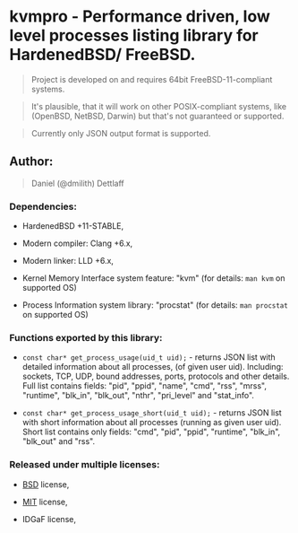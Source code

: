 # kvmpro - Performance driven, low level processes listing library for HardenedBSD/ FreeBSD.

> Project is developed on and requires 64bit FreeBSD-11-compliant systems.

> It's plausible, that it will work on other POSIX-compliant systems, like (OpenBSD, NetBSD, Darwin) but that's not guaranteed or supported.

> Currently only JSON output format is supported.


## Author:

> Daniel (@dmilith) Dettlaff


### Dependencies:

- HardenedBSD +11-STABLE,

- Modern compiler: Clang +6.x,

- Modern linker: LLD +6.x,

- Kernel Memory Interface system feature: "kvm" (for details: `man kvm` on supported OS)

- Process Information system library: "procstat" (for details: `man procstat` on supported OS)


### Functions exported by this library:

- `const char* get_process_usage(uid_t uid);` - returns JSON list with detailed information
    about all processes, (of given user uid). Including: sockets, TCP, UDP, bound addresses,
    ports, protocols and other details. Full list contains fields: "pid", "ppid", "name", "cmd",
    "rss", "mrss", "runtime", "blk_in", "blk_out", "nthr", "pri_level" and "stat_info".

- `const char* get_process_usage_short(uid_t uid);` - returns JSON list with short information
    about all processes (running as given user uid). Short list contains only fields: "cmd",
    "pid", "ppid", "runtime", "blk_in", "blk_out" and "rss".



### Released under multiple licenses:

- [BSD](http://opensource.org/licenses/BSD-2-Clause) license,

- [MIT](http://opensource.org/licenses/MIT) license,

- IDGaF license,
